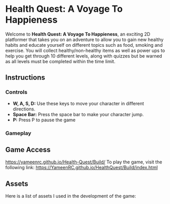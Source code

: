 # Health Quest: A Voyage To Happieness

Welcome to **Health Quest: A Voyage To Happieness**, an exciting 2D platformer that takes you on an adventure to allow you to gain new healthy habits and educate yourself on different topics such as food, smoking and exercise. 
You will collect healthy/non-healthy items as well as power ups to help you get through 10 different levels, along with quizzes but be warned as all levels must be completed within the time limit.

## Instructions

### Controls

- **W, A, S, D:** Use these keys to move your character in different directions.
- **Space Bar:** Press the space bar to make your character jump.
- **P:** Press P to pause the game

### Gameplay



   
## Game Access
https://yameenrc.github.io/Health-Quest/Build/
To play the game, visit the following link:
https://YameenRC.github.io/HealthQuest/Build/index.html

## Assets

Here is a list of assets I used in the development of the game:
 
